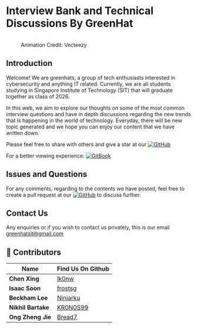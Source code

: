 # Interview Bank and Technical Discussions By GreenHat

<div data-full-width="false">

<figure><img src=".gitbook/assets/Greenhat2.gif" alt=""><figcaption><p>Animation Credit: Vecteezy</p></figcaption></figure>

</div>

## Introduction

Welcome! We are greenhats, a group of tech enthusiasts interested in cybersecurity and anything IT related. Currently, we are all students studying in Singapore Institute of Technology (SIT) that will graduate together as class of 2026.

In this web, we aim to explore our thoughts on some of the most common interview questions and have in depth discussions regarding the new trends that is happening in the world of technology. Everyday, there will be new topic generated and we hope you can enjoy our content that we have written down.

Please feel free to share with others and give a star at our [![GitHub](https://img.shields.io/badge/GitHub-bread?style=flat&logo=github&logoColor=blue&color=white)](https://github.com/Bread7/InterviewBank)

For a better viewing experience: [![GitBook](https://img.shields.io/badge/GitBook-bread?style=flat&logo=gitbook&logoColor=blue&color=white)](https://greenhat.gitbook.io/interview-bank/)

## Issues and Questions

For any comments, regarding to the contents we have posted, feel free to create a pull request at our [![GitHub](https://img.shields.io/badge/GitHub-bread?style=flat&logo=github&logoColor=blue&color=white)](https://github.com/Bread7/InterviewBank) to discuss further.

## Contact Us

Any enquiries or if you wish to contact us privately, this is our email [greenhatsit@gmail.com](mailto:greenhatsit@gmail.com)

## 🌟 Contributors

| Name               | Find Us On Github                       |
| ------------------ | --------------------------------------- |
| **Chen Xing**      | [Ik0nw](https://github.com/Ik0nw)       |
| **Isaac Soon**     | [frostsg](https://github.com/frostsg)   |
| **Beckham Lee**    | [Ninjarku](https://github.com/Ninjarku) |
| **Nikhil Bartake** | [KR0N0S99](https://github.com/KR0N0S99) |
| **Ong Zheng Jie**  | [Bread7](https://github.com/Bread7)     |
